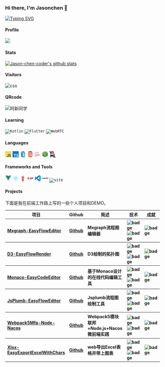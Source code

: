 ### Hi there, I'm Jasonchen 👋

<a href="https://git.io/typing-svg"><img src="https://readme-typing-svg.demolab.com?font=Fira+Code&pause=1000&color=259076&background=FF52BC00&width=610&lines=code+happily,+keep+open+source,+enjoy+life." alt="Typing SVG" /></a>

#### Profile
 ![](https://github-profile-summary-cards.vercel.app/api/cards/profile-details?username=Jason-chen-coder&count_private=true&show_icons=true&theme=gotham)

#### Stats
[![Jason-chen-coder's github stats](https://github-readme-stats-gray-kappa.vercel.app/api?username=Jason-chen-coder&count_private=true&show_icons=true&theme=gotham)]([https://www.bmpi.dev](https://blog.csdn.net/weixin_39085822?spm=1000.2115.3001.5343))

#### Visitors
<img height="20" src="https://badges.toozhao.com/badges/01FPBS78QPRZFKQGN6WNXJK8FH/green.svg" alt="css" />

#### QRcode
<img width=200 src="https://raw.githubusercontent.com/Jason-chen-coder/Jason-chen-coder/main/saoma.png" alt="阿新同学">



<!-- ### My Stats: -->
<!-- ![Jason-chen-coder's github stats](https://github-readme-stats.vercel.app/api?username=Jason-chen-coder&show_icons=true&theme=radical)(https://github.com/Jason-chen-coder) -->
#### Learning 
<code><img height="20" src="https://encrypted-tbn0.gstatic.com/images?q=tbn:ANd9GcRglzwnBDunqKlVVYVxJi0rRnxEEZN4rTcmXR53PRklbxfY5lXhhGOI&usqp=CAE&s" title="Kotlin" alt="Kotlin" /></code>
<code><img height="20" src="https://logowik.com/content/uploads/images/flutter5786.jpg" title="Flutter"  alt="Flutter" /></code>
<code><img height="20" src="https://img0.baidu.com/it/u=2198519437,210472326&fm=253&fmt=auto&app=138&f=JPEG?w=565&h=500" title="WebRTC"  alt="WebRTC" /></code>

#### Languages
<!-- languages:start -->
<!-- prettier-ignore-start -->
<!-- markdownlint-disable -->
<code><img height="20" src="https://raw.githubusercontent.com/github/explore/80688e429a7d4ef2fca1e82350fe8e3517d3494d/topics/javascript/javascript.png" alt="javascript" /></code>
<code><img height="20" src="https://raw.githubusercontent.com/github/explore/80688e429a7d4ef2fca1e82350fe8e3517d3494d/topics/typescript/typescript.png" alt="typescript" /></code>
<code><img height="20" src="https://raw.githubusercontent.com/github/explore/80688e429a7d4ef2fca1e82350fe8e3517d3494d/topics/css/css.png" alt="css" /></code>
<code><img height="20" src="https://raw.githubusercontent.com/github/explore/80688e429a7d4ef2fca1e82350fe8e3517d3494d/topics/html/html.png" alt="html" /></code>
<code><img height="20" src="https://raw.githubusercontent.com/github/explore/80688e429a7d4ef2fca1e82350fe8e3517d3494d/topics/sass/sass.png" alt="sass" /></code>
<code><img height="20" src="https://raw.githubusercontent.com/github/explore/80688e429a7d4ef2fca1e82350fe8e3517d3494d/topics/nodejs/nodejs.png" alt="nodejs" /></code>
<code><img height="20" src="https://raw.githubusercontent.com/github/explore/80688e429a7d4ef2fca1e82350fe8e3517d3494d/topics/yaml/yaml.png" alt="yaml" /></code>
<!-- markdownlint-restore -->
<!-- prettier-ignore-end -->

<!-- languages:end -->

#### Frameworks and Tools

<!-- tools:start -->
<!-- prettier-ignore-start -->
<!-- markdownlint-disable -->
<code><img height="20" src="https://raw.githubusercontent.com/github/explore/80688e429a7d4ef2fca1e82350fe8e3517d3494d/topics/vue/vue.png" alt="vue" /></code>
<code><img height="20" src="https://raw.githubusercontent.com/github/explore/80688e429a7d4ef2fca1e82350fe8e3517d3494d/topics/react/react.png" alt="react" /></code>
<code><img height="20" src="https://raw.githubusercontent.com/github/explore/80688e429a7d4ef2fca1e82350fe8e3517d3494d/topics/gulp/gulp.png" alt="gulp" /></code>
<code><img height="20" src="https://raw.githubusercontent.com/github/explore/80688e429a7d4ef2fca1e82350fe8e3517d3494d/topics/git/git.png" alt="git" /></code>
<code><img height="20" src="https://raw.githubusercontent.com/github/explore/80688e429a7d4ef2fca1e82350fe8e3517d3494d/topics/visual-studio-code/visual-studio-code.png" alt="visual-studio-code" /></code>
<code><img height="20" src="https://raw.githubusercontent.com/github/explore/80688e429a7d4ef2fca1e82350fe8e3517d3494d/topics/macos/macos.png" alt="macos" /></code>
<code><img height="20" src="https://vitejs.dev/logo.svg" alt="vite" /></code>
<!-- markdownlint-restore -->
<!-- prettier-ignore-end -->
<!-- tools:end -->

 #### Projects
<p>下面是我在前端工作路上写的一些个人项目和DEMO。</p>
<table>
  <thead align="center">
    <tr>
      <th>项目</th>
      <th>Github</th>
      <th>简述</th>
      <th>技术</th>
      <th>成就</th>
    </tr>
  </thead>
  <tbody align="left">
    <tr>
      <th>
        <a href="https://jason-chen-coder.github.io/Mxgraph-EasyFlowEditor/#/" target="_blank">
        Mxgraph-EasyFlowEditor</a>
      </th>
      <th>
        <a href="https://github.com/Jason-chen-coder/Mxgraph-EasyFlowEditor" target="_blank">Github</a>
      </th>
      <th>Mxgraph流程图编辑器</th>
      <th>
        <img src="https://img.shields.io/badge/Vue.js-35495E?style=flat-square&amp;logo=vue.js&amp;logoColor=4FC08" alt="badge">
        <img src="https://img.shields.io/badge/mxgraph-%23f4c761?logoColor=white&style=flat-square" alt="badge">
      </th>
      <th>
        <img src="https://img.shields.io/github/stars/Jason-chen-coder/Mxgraph-EasyFlowEditor?style=flat-square" alt="badge">
      </th>
    </tr>
   <tr>
      <th>
        <a href="https://jason-chen-coder.github.io/D3-EasyFlowRender/#/treetopo" target="_blank">
         D3-EasyFlowRender
       </a>
      </th>
      <th>
        <a href="https://github.com/Jason-chen-coder/D3-EasyFlowRender" target="_blank">Github</a>
      </th>
      <th>D3绘制的拓扑图</th>
      <th>
        <img src="https://img.shields.io/badge/Vue.js-35495E?style=flat-square&amp;logo=vue.js&amp;logoColor=4FC08" alt="badge">
         <img src="https://img.shields.io/badge/D3.js-%23f5834d?style=flat-square&amp;logo=D3.js&amp;logoColor=white" alt="badge">
      </th>
      <th>
        <img src="https://img.shields.io/github/stars/Jason-chen-coder/D3-EasyFlowRender?style=flat-square" alt="badge">
      </th>
    </tr>
   <tr>
      <th>
        <a href="https://jason-chen-coder.github.io/Monaco-EasyCodeEditor/" target="_blank">
         Monaco-EasyCodeEditor
       </a>
      </th>
      <th>
        <a href="https://github.com/Jason-chen-coder/Monaco-EasyCodeEditor" target="_blank">Github</a>
      </th>
      <th>基于Monaco设计的在线代码编辑工具</th>
      <th>
        <img src="https://img.shields.io/badge/Vue.js-35495E?style=flat-square&amp;logo=vue.js&amp;logoColor=4FC08" alt="badge">
        <img src="https://img.shields.io/badge/monaco-%230c7ebe?style=flat-square&logoColor=white" alt="badge">
      </th>
      <th>
        <img src="https://img.shields.io/github/stars/Jason-chen-coder/Monaco-EasyCodeEditor?style=flat-square" alt="badge">
      </th>
    </tr>
   <tr>
      <th>
        <a href="https://jason-chen-coder.github.io/JsPlumb-EasyFlowEditor/" target="_blank">
         JsPlumb-EasyFlowEditor
       </a>
      </th>
      <th>
        <a href="https://github.com/Jason-chen-coder/JsPlumb-EasyFlowEditor" target="_blank">Github</a>
      </th>
      <th>Jsplumb流程图绘制工具</th>
      <th>
        <img src="https://img.shields.io/badge/Vue.js-35495E?style=flat-square&amp;logo=vue.js&amp;logoColor=4FC08" alt="badge">
        <img src="https://img.shields.io/badge/jsplumb-%230c7ebe?style=flat-square&logoColor=white" alt="badge">
      </th>
      <th>
        <img src="https://img.shields.io/github/stars/Jason-chen-coder/JsPlumb-EasyFlowEditor?style=flat-square" alt="badge">
      </th>
    </tr>
   <tr>
      <th>
        <a href="https://github.com/Jason-chen-coder/Webpack5Mfp-Node-Nacos" target="_blank">
         Webpack5Mfp-Node-Nacos
       </a>
      </th>
      <th>
        <a href="https://github.com/Jason-chen-coder/Webpack5Mfp-Node-Nacos" target="_blank">Github</a>
      </th>
      <th>Webpack5模块联邦+Node.js+Nacos微前端实践</th>
      <th>
        <img src="https://img.shields.io/badge/Vue.js-35495E?style=flat-square&amp;logo=vue.js&amp;logoColor=4FC08" alt="badge">
        <img src="https://img.shields.io/badge/Node.js-111111?style=flat-square&amp&logo=Node.js&amp;logoColor=9be9a8" alt="badge">
      </th>
      <th>
        <img src="https://img.shields.io/github/stars/Jason-chen-coder/Webpack5Mfp-Node-Nacos?style=flat-square" alt="badge">
      </th>
    </tr>
    <tr>
      <th>
        <a href="https://jason-chen-coder.github.io/Xlsx-EasyExportExcelWithChars" target="_blank">
         Xlsx-EasyExportExcelWithChars
       </a>
      </th>
      <th>
        <a href="https://github.com/Jason-chen-coder/Xlsx-EasyExportExcelWithChars" target="_blank">Github</a>
      </th>
      <th>web导出Excel表格并带上图表</th>
      <th>
        <img src="https://img.shields.io/badge/Vue.js-35495E?style=flat-square&amp;logo=vue.js&amp;logoColor=4FC08" alt="badge">
       <img src="https://img.shields.io/badge/xslx-chart-chart?style=flat-square&logoColor=#07c160" alt="badge">
      </th>
      <th>
        <img src="https://img.shields.io/github/stars/Jason-chen-coder/Xlsx-EasyExportExcelWithChars?style=flat-square" alt="badge">
      </th>
    </tr>
  </tbody>
</table>
 
<!-- ![](https://raw.githubusercontent.com/bilibili-ayang/bilibili-ayang/main/assets/github-contribution-grid-snake.svg) -->


<!-- ### Top Langs:
[![Top Langs](https://github-readme-stats.vercel.app/api/top-langs/?username=Jason-chen-coder&layout=compact&theme=radical)](https://blog.csdn.net/weixin_39085822) 
 -->
<!-- ### Top Projects:
[![Readme Card](https://github-readme-stats.vercel.app/api/pin/?username=Jason-chen-coder&repo=Mxgraph-EasyFlowEditor&theme=radical)](https://github.com/Jason-chen-coder/Mxgraph-EasyFlowEditor)

[![Readme Card](https://github-readme-stats.vercel.app/api/pin/?username=Jason-chen-coder&repo=D3-EasyFlowRender&theme=radical)](https://github.com/Jason-chen-coder/D3-EasyFlowRender)

[![Readme Card](https://github-readme-stats.vercel.app/api/pin/?username=Jason-chen-coder&repo=JsPlumb-EasyFlowEditor&theme=radical)](https://github.com/Jason-chen-coder/JsPlumb-EasyFlowEditor)
 -->
<!-- ### 📈 Activity Graph：

![](https://activity-graph.herokuapp.com/graph?username=Jason-chen-coder&theme=react-dark) -->

